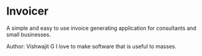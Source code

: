 Invoicer
========

A simple and easy to use invoice generating application for consultants and small businesses.




Author:
Vishwajit G 
I love to make software that is useful to masses.
